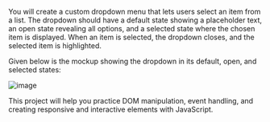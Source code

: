 You will create a custom dropdown menu that lets users select an item from a list. The dropdown should have a default state showing a placeholder text, an open state revealing all options, and a selected state where the chosen item is displayed. When an item is selected, the dropdown closes, and the selected item is highlighted.

Given below is the mockup showing the dropdown in its default, open, and selected states:

![image](https://github.com/user-attachments/assets/e1715adb-a014-419b-a3b4-23d012a59963)

This project will help you practice DOM manipulation, event handling, and creating responsive and interactive elements with JavaScript.
